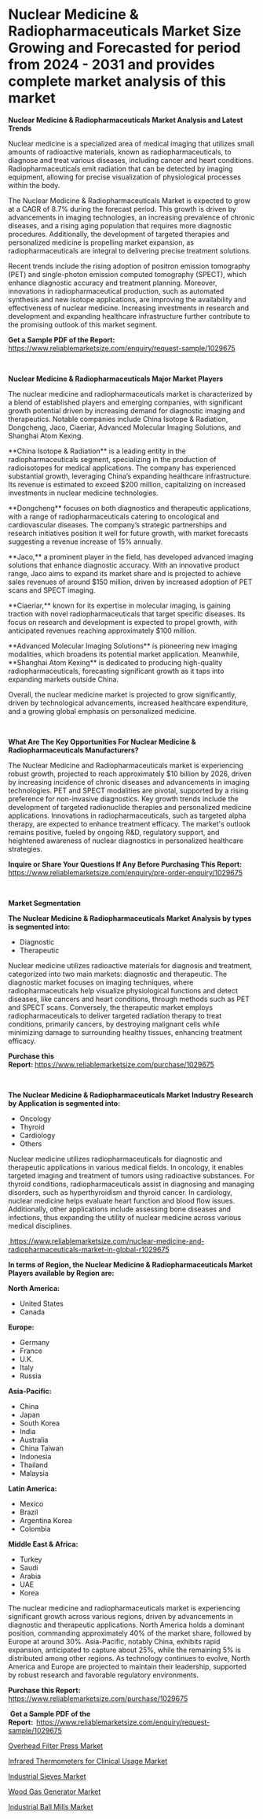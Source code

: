 <p><h1>Nuclear Medicine & Radiopharmaceuticals Market Size Growing and Forecasted for period from 2024 - 2031 and provides complete market analysis of this market</h1></p><p><strong>Nuclear Medicine & Radiopharmaceuticals Market Analysis and Latest Trends</strong></p>
<p><p>Nuclear medicine is a specialized area of medical imaging that utilizes small amounts of radioactive materials, known as radiopharmaceuticals, to diagnose and treat various diseases, including cancer and heart conditions. Radiopharmaceuticals emit radiation that can be detected by imaging equipment, allowing for precise visualization of physiological processes within the body.</p><p>The Nuclear Medicine & Radiopharmaceuticals Market is expected to grow at a CAGR of 8.7% during the forecast period. This growth is driven by advancements in imaging technologies, an increasing prevalence of chronic diseases, and a rising aging population that requires more diagnostic procedures. Additionally, the development of targeted therapies and personalized medicine is propelling market expansion, as radiopharmaceuticals are integral to delivering precise treatment solutions.</p><p>Recent trends include the rising adoption of positron emission tomography (PET) and single-photon emission computed tomography (SPECT), which enhance diagnostic accuracy and treatment planning. Moreover, innovations in radiopharmaceutical production, such as automated synthesis and new isotope applications, are improving the availability and effectiveness of nuclear medicine. Increasing investments in research and development and expanding healthcare infrastructure further contribute to the promising outlook of this market segment.</p></p>
<p><strong>Get a Sample PDF of the Report:&nbsp;</strong> <a href="https://www.reliablemarketsize.com/enquiry/request-sample/1029675?utm_campaign=1952&utm_medium=2&utm_source=Github&utm_content=ia&utm_term=25122024&utm_id=nuclear-medicine-radiopharmaceuticals">https://www.reliablemarketsize.com/enquiry/request-sample/1029675</a></p>
<p>&nbsp;</p>
<p><strong>Nuclear Medicine & Radiopharmaceuticals Major Market Players</strong></p>
<p><p>The nuclear medicine and radiopharmaceuticals market is characterized by a blend of established players and emerging companies, with significant growth potential driven by increasing demand for diagnostic imaging and therapeutics. Notable companies include China Isotope & Radiation, Dongcheng, Jaco, Ciaeriar, Advanced Molecular Imaging Solutions, and Shanghai Atom Kexing.</p><p>**China Isotope & Radiation** is a leading entity in the radiopharmaceuticals segment, specializing in the production of radioisotopes for medical applications. The company has experienced substantial growth, leveraging China’s expanding healthcare infrastructure. Its revenue is estimated to exceed $200 million, capitalizing on increased investments in nuclear medicine technologies.</p><p>**Dongcheng** focuses on both diagnostics and therapeutic applications, with a range of radiopharmaceuticals catering to oncological and cardiovascular diseases. The company’s strategic partnerships and research initiatives position it well for future growth, with market forecasts suggesting a revenue increase of 15% annually.</p><p>**Jaco,** a prominent player in the field, has developed advanced imaging solutions that enhance diagnostic accuracy. With an innovative product range, Jaco aims to expand its market share and is projected to achieve sales revenues of around $150 million, driven by increased adoption of PET scans and SPECT imaging.</p><p>**Ciaeriar,** known for its expertise in molecular imaging, is gaining traction with novel radiopharmaceuticals that target specific diseases. Its focus on research and development is expected to propel growth, with anticipated revenues reaching approximately $100 million.</p><p>**Advanced Molecular Imaging Solutions** is pioneering new imaging modalities, which broadens its potential market application. Meanwhile, **Shanghai Atom Kexing** is dedicated to producing high-quality radiopharmaceuticals, forecasting significant growth as it taps into expanding markets outside China.</p><p>Overall, the nuclear medicine market is projected to grow significantly, driven by technological advancements, increased healthcare expenditure, and a growing global emphasis on personalized medicine.</p></p>
<p>&nbsp;</p>
<p><strong>What Are The Key Opportunities For Nuclear Medicine & Radiopharmaceuticals Manufacturers?</strong></p>
<p><p>The Nuclear Medicine and Radiopharmaceuticals market is experiencing robust growth, projected to reach approximately $10 billion by 2026, driven by increasing incidence of chronic diseases and advancements in imaging technologies. PET and SPECT modalities are pivotal, supported by a rising preference for non-invasive diagnostics. Key growth trends include the development of targeted radionuclide therapies and personalized medicine applications. Innovations in radiopharmaceuticals, such as targeted alpha therapy, are expected to enhance treatment efficacy. The market's outlook remains positive, fueled by ongoing R&D, regulatory support, and heightened awareness of nuclear diagnostics in personalized healthcare strategies.</p></p>
<p><strong>Inquire or Share Your Questions If Any Before Purchasing This Report:</strong> <a href="https://www.reliablemarketsize.com/enquiry/pre-order-enquiry/1029675?utm_campaign=1952&utm_medium=2&utm_source=Github&utm_content=ia&utm_term=25122024&utm_id=nuclear-medicine-radiopharmaceuticals">https://www.reliablemarketsize.com/enquiry/pre-order-enquiry/1029675</a></p>
<p>&nbsp;</p>
<p><strong>Market Segmentation</strong></p>
<p><strong>The Nuclear Medicine & Radiopharmaceuticals Market Analysis by types is segmented into:</strong></p>
<p><ul><li>Diagnostic</li><li>Therapeutic</li></ul></p>
<p><p>Nuclear medicine utilizes radioactive materials for diagnosis and treatment, categorized into two main markets: diagnostic and therapeutic. The diagnostic market focuses on imaging techniques, where radiopharmaceuticals help visualize physiological functions and detect diseases, like cancers and heart conditions, through methods such as PET and SPECT scans. Conversely, the therapeutic market employs radiopharmaceuticals to deliver targeted radiation therapy to treat conditions, primarily cancers, by destroying malignant cells while minimizing damage to surrounding healthy tissues, enhancing treatment efficacy.</p></p>
<p><strong>Purchase this Report:&nbsp;</strong><a href="https://www.reliablemarketsize.com/purchase/1029675?utm_campaign=1952&utm_medium=2&utm_source=Github&utm_content=ia&utm_term=25122024&utm_id=nuclear-medicine-radiopharmaceuticals">https://www.reliablemarketsize.com/purchase/1029675</a></p>
<p>&nbsp;</p>
<p><strong>The Nuclear Medicine & Radiopharmaceuticals Market Industry Research by Application is segmented into:</strong></p>
<p><ul><li>Oncology</li><li>Thyroid</li><li>Cardiology</li><li>Others</li></ul></p>
<p><p>Nuclear medicine utilizes radiopharmaceuticals for diagnostic and therapeutic applications in various medical fields. In oncology, it enables targeted imaging and treatment of tumors using radioactive substances. For thyroid conditions, radiopharmaceuticals assist in diagnosing and managing disorders, such as hyperthyroidism and thyroid cancer. In cardiology, nuclear medicine helps evaluate heart function and blood flow issues. Additionally, other applications include assessing bone diseases and infections, thus expanding the utility of nuclear medicine across various medical disciplines.</p></p>
<p><a href="https://www.reliablemarketsize.com/nuclear-medicine-and-radiopharmaceuticals-market-in-global-r1029675?utm_campaign=1952&utm_medium=2&utm_source=Github&utm_content=ia&utm_term=25122024&utm_id=nuclear-medicine-radiopharmaceuticals">&nbsp;https://www.reliablemarketsize.com/nuclear-medicine-and-radiopharmaceuticals-market-in-global-r1029675</a></p>
<p><strong>In terms of Region, the Nuclear Medicine & Radiopharmaceuticals Market Players available by Region are:</strong></p>
<p>
    <p> <strong> North America: </strong>
        <ul>
            <li>United States</li>
            <li>Canada</li>
        </ul>
        </p> 
    <p> <strong> Europe: </strong>
        <ul>
            <li>Germany</li>
            <li>France</li>
            <li>U.K.</li>
            <li>Italy</li>
            <li>Russia</li>
        </ul>
        </p> 
    <p> <strong> Asia-Pacific: </strong>
        <ul>
            <li>China</li>
            <li>Japan</li>
            <li>South Korea</li>
            <li>India</li>
            <li>Australia</li>
            <li>China Taiwan</li>
            <li>Indonesia</li>
            <li>Thailand</li>
            <li>Malaysia</li>
        </ul>
        </p> 
    <p> <strong> Latin America: </strong>
        <ul>
            <li>Mexico</li>
            <li>Brazil</li>
            <li>Argentina Korea</li>
            <li>Colombia</li>
        </ul>
        </p> 
    <p> <strong> Middle East & Africa: </strong>
        <ul>
            <li>Turkey</li>
            <li>Saudi</li>
            <li>Arabia</li>
            <li>UAE</li>
            <li>Korea</li>
        </ul>
    </p>
    </p>
<p><p>The nuclear medicine and radiopharmaceuticals market is experiencing significant growth across various regions, driven by advancements in diagnostic and therapeutic applications. North America holds a dominant position, commanding approximately 40% of the market share, followed by Europe at around 30%. Asia-Pacific, notably China, exhibits rapid expansion, anticipated to capture about 25%, while the remaining 5% is distributed among other regions. As technology continues to evolve, North America and Europe are projected to maintain their leadership, supported by robust research and favorable regulatory environments.</p></p>
<p><strong>Purchase this Report: </strong><a href="https://www.reliablemarketsize.com/purchase/1029675?utm_campaign=1952&utm_medium=2&utm_source=Github&utm_content=ia&utm_term=25122024&utm_id=nuclear-medicine-radiopharmaceuticals">https://www.reliablemarketsize.com/purchase/1029675</a></p>
<p>&nbsp;<strong>Get a Sample PDF of the Report:&nbsp;&nbsp;</strong><a href="https://www.reliablemarketsize.com/enquiry/request-sample/1029675?utm_campaign=1952&utm_medium=2&utm_source=Github&utm_content=ia&utm_term=25122024&utm_id=nuclear-medicine-radiopharmaceuticals">https://www.reliablemarketsize.com/enquiry/request-sample/1029675</a></p>
<p><strong></strong></p>
<p><p><a href="https://www.linkedin.com/pulse/overhead-filter-press-market-report-analyzing-size-key-drivers-p7kyf?utm_campaign=1952&utm_medium=2&utm_source=Github&utm_content=ia&utm_term=25122024&utm_id=nuclear-medicine-radiopharmaceuticals">Overhead Filter Press Market</a></p><p><a href="https://github.com/dringals/Market-Research-Report-List-6/blob/main/infrared-thermometers-for-clinical-usage-market.md?utm_campaign=1952&utm_medium=2&utm_source=Github&utm_content=ia&utm_term=25122024&utm_id=nuclear-medicine-radiopharmaceuticals">Infrared Thermometers for Clinical Usage Market</a></p><p><a href="https://www.linkedin.com/pulse/industrial-sieves-market-size-growth-analysis-2024-2031-p2sof?utm_campaign=1952&utm_medium=2&utm_source=Github&utm_content=ia&utm_term=25122024&utm_id=nuclear-medicine-radiopharmaceuticals">Industrial Sieves Market</a></p><p><a href="https://www.linkedin.com/pulse/future-market-revenue-wood-gas-generator-projected-15-cagr-wknzf?utm_campaign=1952&utm_medium=2&utm_source=Github&utm_content=ia&utm_term=25122024&utm_id=nuclear-medicine-radiopharmaceuticals">Wood Gas Generator Market</a></p><p><a href="https://www.linkedin.com/pulse/detailed-examination-industrial-ball-mills-market-size-l0xff?utm_campaign=1952&utm_medium=2&utm_source=Github&utm_content=ia&utm_term=25122024&utm_id=nuclear-medicine-radiopharmaceuticals">Industrial Ball Mills Market</a></p></p>